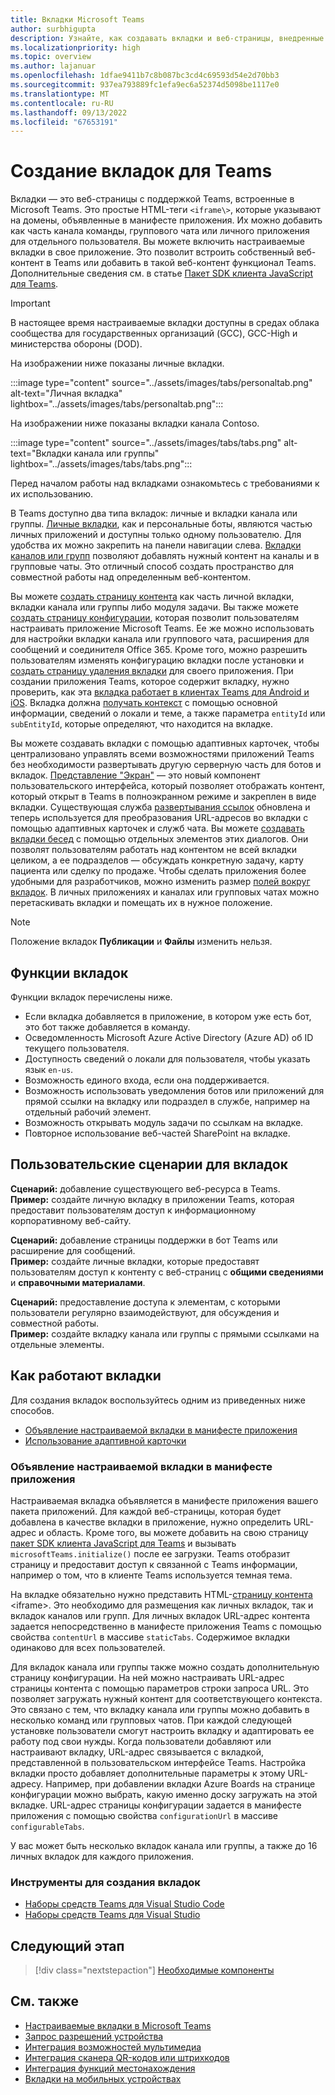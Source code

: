 ```yaml
---
title: Вкладки Microsoft Teams
author: surbhigupta
description: Узнайте, как создавать вкладки и веб-страницы, внедренные в Microsoft Teams. Создайте страницу содержимого в составе личной вкладки, канала или группы. Кроме того, научитесь создавать вкладки с помощью адаптивных карточек.
ms.localizationpriority: high
ms.topic: overview
ms.author: lajanuar
ms.openlocfilehash: 1dfae9411b7c8b087bc3cd4c69593d54e2d70bb3
ms.sourcegitcommit: 937ea793889fc1efa9ec6a52374d5098be1117e0
ms.translationtype: MT
ms.contentlocale: ru-RU
ms.lasthandoff: 09/13/2022
ms.locfileid: "67653191"
---
```

# <a name="build-tabs-for-teams"></a>Создание вкладок для Teams

Вкладки — это веб-страницы с поддержкой Teams, встроенные в Microsoft Teams. Это простые HTML-теги `<iframe\>`, которые указывают на домены, объявленные в манифесте приложения. Их можно добавить как часть канала команды, группового чата или личного приложения для отдельного пользователя. Вы можете включить настраиваемые вкладки в свое приложение. Это позволит встроить собственный веб-контент в Teams или добавить в такой веб-контент функционал Teams. Дополнительные сведения см. в статье [Пакет SDK клиента JavaScript для Teams](/javascript/api/overview/msteams-client).

> [!IMPORTANT]
> В настоящее время настраиваемые вкладки доступны в средах облака сообщества для государственных организаций (GCC), GCC-High и министерства обороны (DOD).

На изображении ниже показаны личные вкладки.

:::image type="content" source="../assets/images/tabs/personaltab.png" alt-text="Личная вкладка" lightbox="../assets/images/tabs/personaltab.png":::

На изображении ниже показаны вкладки канала Contoso.

:::image type="content" source="../assets/images/tabs/tabs.png" alt-text="Вкладки канала или группы" lightbox="../assets/images/tabs/tabs.png":::

Перед началом работы над вкладками ознакомьтесь с требованиями к их использованию.

В Teams доступно два типа вкладок: личные и вкладки канала или группы. [Личные вкладки](~/tabs/how-to/create-personal-tab.md), как и персональные боты, являются частью личных приложений и доступны только одному пользователю. Для удобства их можно закрепить на панели навигации слева. [Вкладки каналов или групп](~/tabs/how-to/create-channel-group-tab.md) позволяют добавлять нужный контент на каналы и в групповые чаты. Это отличный способ создать пространство для совместной работы над определенным веб-контентом.

Вы можете [создать страницу контента](~/tabs/how-to/create-tab-pages/content-page.md) как часть личной вкладки, вкладки канала или группы либо модуля задачи. Вы также можете [создать страницу конфигурации](~/tabs/how-to/create-tab-pages/configuration-page.md), которая позволит пользователям настраивать приложение Microsoft Teams. Ее же можно использовать для настройки вкладки канала или группового чата, расширения для сообщений и соединителя Office 365. Кроме того, можно разрешить пользователям изменять конфигурацию вкладки после установки и [создать страницу удаления вкладки](~/tabs/how-to/create-tab-pages/removal-page.md) для своего приложения. При создании приложения Teams, которое содержит вкладку, нужно проверить, как эта [вкладка работает в клиентах Teams для Android и iOS](~/tabs/design/tabs-mobile.md). Вкладка должна [получать контекст](~/tabs/how-to/access-teams-context.md) с помощью основной информации, сведений о локали и теме, а также параметра `entityId` или `subEntityId`, которые определяют, что находится на вкладке.

Вы можете создавать вкладки с помощью адаптивных карточек, чтобы централизовано управлять всеми возможностями приложений Teams без необходимости развертывать другую серверную часть для ботов и вкладок. [Представление "Экран"](~/tabs/tabs-link-unfurling.md) — это новый компонент пользовательского интерфейса, который позволяет отображать контент, который открыт в Teams в полноэкранном режиме и закреплен в виде вкладки. Существующая служба [развертывания ссылок](~/tabs/tabs-link-unfurling.md) обновлена и теперь используется для преобразования URL-адресов во вкладки с помощью адаптивных карточек и служб чата. Вы можете [создавать вкладки бесед](~/tabs/how-to/conversational-tabs.md) с помощью отдельных элементов этих диалогов. Они позволят пользователям работать над контентом не всей вкладки целиком, а ее подразделов — обсуждать конкретную задачу, карту пациента или сделку по продаже. Чтобы сделать приложения более удобными для разработчиков, можно изменить размер [полей вокруг вкладок](~/resources/removing-tab-margins.md). В личных приложениях и каналах или групповых чатах можно перетаскивать вкладки и помещать их в нужное положение.

> [!NOTE]
> Положение вкладок **Публикации** и **Файлы** изменить нельзя.

## <a name="tab-features"></a>Функции вкладок

Функции вкладок перечислены ниже.

* Если вкладка добавляется в приложение, в котором уже есть бот, это бот также добавляется в команду.
* Осведомленность Microsoft Azure Active Directory (Azure AD) об ID текущего пользователя.
* Доступность сведений о локали для пользователя, чтобы указать язык `en-us`.
* Возможность единого входа, если она поддерживается.
* Возможность использовать уведомления ботов или приложений для прямой ссылки на вкладку или подраздел в службе, например на отдельный рабочий элемент.
* Возможность открывать модуль задачи по ссылкам на вкладке.
* Повторное использование веб-частей SharePoint на вкладке.

## <a name="tabs-user-scenarios"></a>Пользовательские сценарии для вкладок

**Сценарий:** добавление существующего веб-ресурса в Teams. \
**Пример:** создайте личную вкладку в приложении Teams, которая предоставит пользователям доступ к информационному корпоративному веб-сайту.

**Сценарий:** добавление страницы поддержки в бот Teams или расширение для сообщений.  \
**Пример:** создайте личные вкладки, которые предоставят пользователям доступ к контенту с веб-страниц с **общими сведениями** и **справочными материалами**.

**Сценарий:** предоставление доступа к элементам, с которыми пользователи регулярно взаимодействуют, для обсуждения и совместной работы. \
**Пример:** создайте вкладку канала или группы с прямыми ссылками на отдельные элементы.

## <a name="understand-how-tabs-work"></a>Как работают вкладки

Для создания вкладок воспользуйтесь одним из приведенных ниже способов.

* [Объявление настраиваемой вкладки в манифесте приложения](#declare-custom-tab-in-app-manifest)
* [Использование адаптивной карточки](~/tabs/how-to/build-adaptive-card-tabs.md)

### <a name="declare-custom-tab-in-app-manifest"></a>Объявление настраиваемой вкладки в манифесте приложения

Настраиваемая вкладка объявляется в манифесте приложения вашего пакета приложений. Для каждой веб-страницы, которая будет добавлена в качестве вкладки в приложение, нужно определить URL-адрес и область. Кроме того, вы можете добавить на свою страницу [пакет SDK клиента JavaScript для Teams](/javascript/api/overview/msteams-client) и вызывать `microsoftTeams.initialize()` после ее загрузки. Teams отобразит страницу и предоставит доступ к связанной с Teams информации, например о том, что в клиенте Teams используется темная тема.

На вкладке обязательно нужно представить HTML-[страницу контента](~/tabs/how-to/create-tab-pages/content-page.md) <iframe\>. Это необходимо для размещения как личных вкладок, так и вкладок каналов или групп. Для личных вкладок URL-адрес контента задается непосредственно в манифесте приложения Teams с помощью свойства `contentUrl` в массиве `staticTabs`. Содержимое вкладки одинаково для всех пользователей.

Для вкладок канала или группы также можно создать дополнительную страницу конфигурации. На ней можно настраивать URL-адрес страницы контента с помощью параметров строки запроса URL. Это позволяет загружать нужный контент для соответствующего контекста. Это связано с тем, что вкладку канала или группы можно добавить в несколько команд или групповых чатов. При каждой следующей установке пользователи смогут настроить вкладку и адаптировать ее работу под свои нужды. Когда пользователи добавляют или настраивают вкладку, URL-адрес связывается с вкладкой, представленной в пользовательском интерфейсе Teams. Настройка вкладки просто добавляет дополнительные параметры к этому URL-адресу. Например, при добавлении вкладки Azure Boards на странице конфигурации можно выбрать, какую именно доску загружать на этой вкладке. URL-адрес страницы конфигурации задается в манифесте приложения с помощью свойства `configurationUrl` в массиве `configurableTabs`.

У вас может быть несколько вкладок канала или группы, а также до 16 личных вкладок для каждого приложения.

### <a name="tools-to-build-tabs"></a>Инструменты для создания вкладок

* [Наборы средств Teams для Visual Studio Code](../toolkit/teams-toolkit-fundamentals.md)
* [Наборы средств Teams для Visual Studio](../toolkit/visual-studio-overview.md)

## <a name="next-step"></a>Следующий этап

> [!div class="nextstepaction"]
> [Необходимые компоненты](~/tabs/how-to/tab-requirements.md)

## <a name="see-also"></a>См. также

* [Настраиваемые вкладки в Microsoft Teams](/microsoftteams/built-in-custom-tabs#develop-custom-tabs)
* [Запрос разрешений устройства](../concepts/device-capabilities/native-device-permissions.md)
* [Интеграция возможностей мультимедиа](../concepts/device-capabilities/media-capabilities.md)
* [Интеграция сканера QR-кодов или штрихкодов](../concepts/device-capabilities/qr-barcode-scanner-capability.md)
* [Интеграция функций местонахождения](../concepts/device-capabilities/location-capability.md)
* [Вкладки на мобильных устройствах](design/tabs-mobile.md#tabs-on-mobile)
